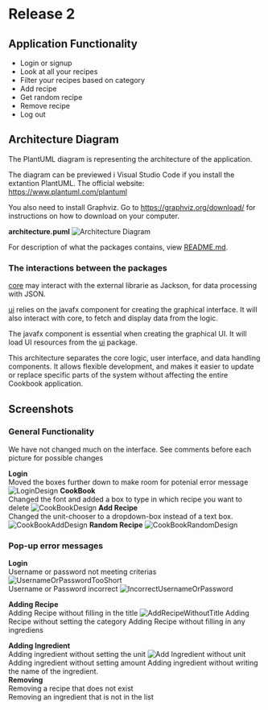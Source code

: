 # Release 2

## Application Functionality
 
- Login or signup
 - Look at all your recipes
 - Filter your recipes based on category
 - Add recipe
 - Get random recipe
 - Remove recipe
 - Log out

## Architecture Diagram
The PlantUML diagram is representing the architecture of the application.

The diagram can be previewed i Visual Studio Code if you install the extantion PlantUML. 
The official website: https://www.plantuml.com/plantuml

You also need to install Graphviz. Go to https://graphviz.org/download/ for instructions on how to download on your computer. 

**architecture.puml**
![Architecture Diagram](UIDesign/diagram.png)

For description of what the packages contains, view 
[README.md](README.md).
### The interactions between the packages
[core](cookbook/core/src/main/java/core) may interact with the external librarie as Jackson, for data processing with JSON. 

[ui](cookbook/ui) relies on the javafx component for creating the graphical interface. It will also interact with core, to fetch and display data from the logic.

The javafx component is essential when creating the graphical UI. It will load UI resources from the [ui](cookbook/ui) package.

This architecture separates the core logic, user interface, and data handling components. It allows flexible development, and makes it easier to update or replace specific parts of the system without affecting the entire Cookbook application.

 ## Screenshots

 ### General Functionality  
We have not changed much on the interface. See comments before each picture for possible changes

**Login**  
Moved the boxes further down to make room for potenial error message
![LoginDesign](UIDesign/Login2.PNG)
**CookBook**  
Changed the font and added a box to type in which recipe you want to delete
![CookBookDesign](UIDesign/CookBookMain2.PNG)
**Add Recipe**  
Changed the unit-chooser to a dropdown-box instead of a text box. 
![CookBookAddDesign](UIDesign/CookBookAdd2.PNG)
**Random Recipe**
![CookBookRandomDesign](UIDesign/CookBookRandom2.PNG)


 ### Pop-up error messages

 **Login**  
 Username or password not meeting criterias
![UsernameOrPasswordTooShort](UIErrorMessages/UsernameOrPassqordTooShort.png)  
Username or Password incorrect
![IncorrectUsernameOrPassword](UIErrorMessages/IncorrectUserInfo.png)

**Adding Recipe**  
Adding Recipe without filling in the title
![AddRecipeWithoutTitle](UIErrorMessages/AddRecipeWithoutTitle.png)
Adding Recipe without setting the category
Adding Recipe without filling in any ingrediens


**Adding Ingredient**  
Adding ingredient without setting the unit
![Add Ingredient without unit](UIErrorMessages/AddIngWithoutUnit.png)
Adding ingredient without setting amount
Adding ingredient without writing the name of the ingredient.  
**Removing**  
Removing a recipe that does not exist  
Removing an ingredient that is not in the list


